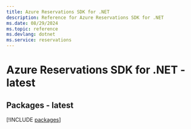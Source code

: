 ```yaml
---
title: Azure Reservations SDK for .NET
description: Reference for Azure Reservations SDK for .NET
ms.date: 08/29/2024
ms.topic: reference
ms.devlang: dotnet
ms.service: reservations
---
```

# Azure Reservations SDK for .NET - latest
## Packages - latest
[!INCLUDE [packages](reservations-index.md)]